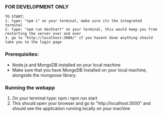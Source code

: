 ### FOR DEVELOPMENT ONLY
    TO START:
    1. type: "npm i" on your terminal, make sure its the integrated terminal
    2. type: "npm run devStart" on your terminal, this would keep you from restarting the server over and over
    3. go to "http://localhost:3000/" if you havent done anything should take you to the login page



### Prerequisites:
- Node.js and MongoDB installed on your local machine
- Make sure that you have MongoDB installed on your local machine, alongside the mongoose library.

### Running the webapp
1. On your terminal type:
    npm i
    npm run start
2. This should open your browser and go to "http://localhost:3000" and should see the application running locally on your machine